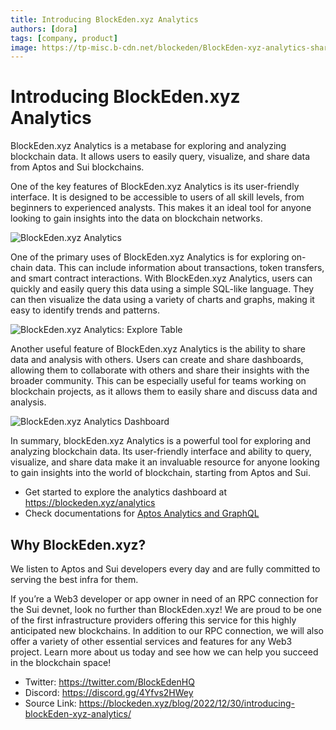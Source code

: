 ```yaml
---
title: Introducing BlockEden.xyz Analytics
authors: [dora]
tags: [company, product]
image: https://tp-misc.b-cdn.net/blockeden/BlockEden-xyz-analytics-share-dashboard.png
---
```

# Introducing BlockEden.xyz Analytics

BlockEden.xyz Analytics is a metabase for exploring and analyzing blockchain data. It allows users to easily query, visualize, and share data from Aptos and Sui blockchains.

One of the key features of BlockEden.xyz Analytics is its user-friendly interface. It is designed to be accessible to users of all skill levels, from beginners to experienced analysts. This makes it an ideal tool for anyone looking to gain insights into the data on blockchain networks.

![BlockEden.xyz Analytics](https://tp-misc.b-cdn.net/blockeden/BlockEden-xyz-analytics.png "BlockEden.xyz Analytics")



One of the primary uses of BlockEden.xyz Analytics is for exploring on-chain data. This can include information about transactions, token transfers, and smart contract interactions. With BlockEden.xyz Analytics, users can quickly and easily query this data using a simple SQL-like language. They can then visualize the data using a variety of charts and graphs, making it easy to identify trends and patterns.

![BlockEden.xyz Analytics: Explore Table](https://tp-misc.b-cdn.net/blockeden/BlockEden-xyz-analytics-explore-table.png "BlockEden.xyz Analytics: Explore Table")

Another useful feature of BlockEden.xyz Analytics is the ability to share data and analysis with others. Users can create and share dashboards, allowing them to collaborate with others and share their insights with the broader community. This can be especially useful for teams working on blockchain projects, as it allows them to easily share and discuss data and analysis.



![BlockEden.xyz Analytics Dashboard](https://tp-misc.b-cdn.net/blockeden/BlockEden-xyz-analytics-share-dashboard.png "BlockEden.xyz Analytics Dashboard")



In summary, blockEden.xyz Analytics is a powerful tool for exploring and analyzing blockchain data. Its user-friendly interface and ability to query, visualize, and share data make it an invaluable resource for anyone looking to gain insights into the world of blockchain, starting from Aptos and Sui.

* Get started to explore the analytics dashboard at https://blockeden.xyz/analytics
* Check documentations for [Aptos Analytics and GraphQL](/docs/aptos/analytics-and-graphql/)

## Why BlockEden.xyz?

We listen to Aptos and Sui developers every day and are fully committed to serving the best infra for them.

If you’re a Web3 developer or app owner in need of an RPC connection for the Sui devnet, look no further than BlockEden.xyz! We are proud to be one of the first infrastructure providers offering this service for this highly anticipated new blockchains. In addition to our RPC connection, we will also offer a variety of other essential services and features for any Web3 project. Learn more about us today and see how we can help you succeed in the blockchain space!

- Twitter: https://twitter.com/BlockEdenHQ
- Discord: https://discord.gg/4Yfvs2HWey
- Source Link: https://blockeden.xyz/blog/2022/12/30/introducing-blockEden-xyz-analytics/
